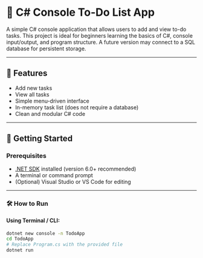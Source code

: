 # 📝 C# Console To-Do List App

A simple C# console application that allows users to add and view to-do tasks. This project is ideal for beginners learning the basics of C#, console input/output, and program structure. A future version may connect to a SQL database for persistent storage.

---

## 📌 Features

- Add new tasks
- View all tasks
- Simple menu-driven interface
- In-memory task list (does not require a database)
- Clean and modular C# code

---

## 🚀 Getting Started

### Prerequisites

- [.NET SDK](https://dotnet.microsoft.com/en-us/download) installed (version 6.0+ recommended)
- A terminal or command prompt
- (Optional) Visual Studio or VS Code for editing

---

### 🛠️ How to Run

#### Using Terminal / CLI:

```bash
dotnet new console -n TodoApp
cd TodoApp
# Replace Program.cs with the provided file
dotnet run
